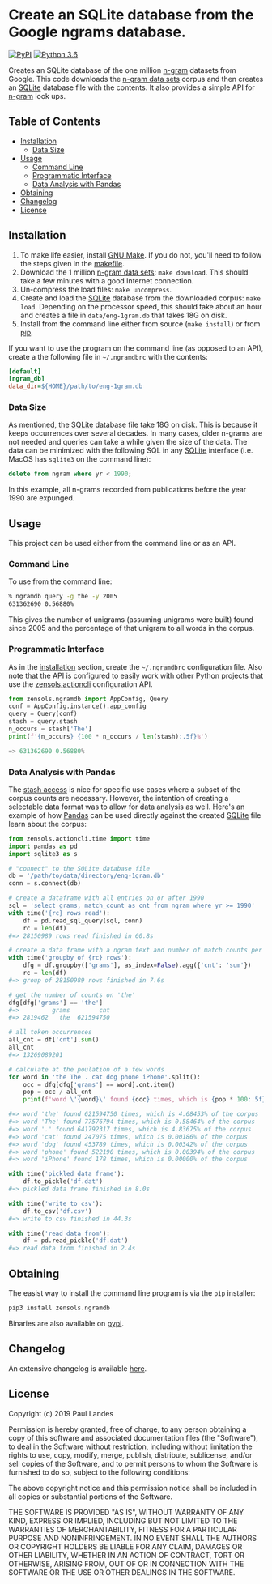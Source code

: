 # Create an SQLite database from the Google ngrams database.

[![PyPI][pypi-badge]][pypi-link]
[![Python 3.6][python36-badge]][python36-link]

Creates an SQLite database of the one million [n-gram] datasets from Google.
This code downloads the [n-gram data sets] corpus and then creates an [SQLite]
database file with the contents.  It also provides a simple API for [n-gram]
look ups.

<!-- markdown-toc start - Don't edit this section. Run M-x markdown-toc-refresh-toc -->
## Table of Contents

- [Installation](#installation)
    - [Data Size](#data-size)
- [Usage](#usage)
    - [Command Line](#command-line)
    - [Programmatic Interface](#programmatic-interface)
    - [Data Analysis with Pandas](#data-analysis-with-pandas)
- [Obtaining](#obtaining)
- [Changelog](#changelog)
- [License](#license)

<!-- markdown-toc end -->


## Installation

1. To make life easier, install [GNU Make].  If you do not, you'll need to
   follow the steps given in the [makefile](./makefile).
2. Download the 1 million [n-gram data sets]: `make download`.  This should
   take a few minutes with a good Internet connection.
3. Un-compress the load files: `make uncompress`.
4. Create and load the [SQLite] database from the downloaded corpus: `make
   load`.  Depending on the processor speed, this should take about an hour and
   creates a file in `data/eng-1gram.db` that takes 18G on disk.
5. Install from the command line either from source (`make install`) or from
   [pip](#obtaining).

If you want to use the program on the command line (as opposed to an API),
create a the following file in `~/.ngramdbrc` with the contents:
```ini
[default]
[ngram_db]
data_dir=${HOME}/path/to/eng-1gram.db
```

### Data Size

As mentioned, the [SQLite] database file take 18G on disk.  This is because it
keeps occurrences over several decades.  In many cases, older n-grams are not
needed and queries can take a while given the size of the data.  The data can
be minimized with the following SQL in any [SQLite] interface (i.e. MacOS has
`sqlite3` on the command line):
```sql
delete from ngram where yr < 1990;
```
In this example, all n-grams recorded from publications before the year 1990
are expunged.


## Usage

This project can be used either from the command line or as an API.


### Command Line

To use from the command line:
```bash
% ngramdb query -g the -y 2005
631362690 0.56880%
```
This gives the number of unigrams (assuming unigrams were built) found since
2005 and the percentage of that unigram to all words in the corpus.


### Programmatic Interface

As in the [installation](#installation) section, create the `~/.ngramdbrc`
configuration file.  Also note that the API is configured to easily work with
other Python projects that use the [zensols.actioncli] configuration API.

```python
from zensols.ngramdb import AppConfig, Query
conf = AppConfig.instance().app_config
query = Query(conf)
stash = query.stash
n_occurs = stash['The']
print(f'{n_occurs} {100 * n_occurs / len(stash):.5f}%')

=> 631362690 0.56880%
```


### Data Analysis with Pandas

The [stash access](#programmatic-interface) is nice for specific use cases
where a subset of the corpus counts are necessary.  However, the intention of
creating a selectable data format was to allow for data analysis as well.
Here's an example of how [Pandas] can be used directly against the created
[SQLite] file learn about the corpus:
```python
from zensols.actioncli.time import time
import pandas as pd
import sqlite3 as s

# "connect" to the SQLite database file
db = '/path/to/data/directory/eng-1gram.db'
conn = s.connect(db)

# create a dataframe with all entries on or after 1990
sql = 'select grams, match_count as cnt from ngram where yr >= 1990'
with time('{rc} rows read'):
    df = pd.read_sql_query(sql, conn)
    rc = len(df)
#=> 28150989 rows read finished in 60.8s

# create a data frame with a ngram text and number of match counts per row
with time('groupby of {rc} rows'):
    dfg = df.groupby(['grams'], as_index=False).agg({'cnt': 'sum'})
    rc = len(df)
#=> group of 28150989 rows finished in 7.6s

# get the number of counts on 'the'
dfg[dfg['grams'] == 'the']
#=>         grams        cnt
#=> 2819462   the  621594750

# all token occurrences
all_cnt = df['cnt'].sum()
all_cnt
#=> 13269089201

# calculate at the poulation of a few words
for word in 'the The . cat dog phone iPhone'.split():
	occ = dfg[dfg['grams'] == word].cnt.item()
	pop = occ / all_cnt
	print(f'word \'{word}\' found {occ} times, which is {pop * 100:.5f}% of the corpus')

#=> word 'the' found 621594750 times, which is 4.68453% of the corpus
#=> word 'The' found 77576794 times, which is 0.58464% of the corpus
#=> word '.' found 641792317 times, which is 4.83675% of the corpus
#=> word 'cat' found 247075 times, which is 0.00186% of the corpus
#=> word 'dog' found 453789 times, which is 0.00342% of the corpus
#=> word 'phone' found 522190 times, which is 0.00394% of the corpus
#=> word 'iPhone' found 178 times, which is 0.00000% of the corpus

with time('pickled data frame'):
    df.to_pickle('df.dat')
#=> pickled data frame finished in 8.0s

with time('write to csv'):
    df.to_csv('df.csv')
#=> write to csv finished in 44.3s

with time('read data from'):
    df = pd.read_pickle('df.dat')
#=> read data from finished in 2.4s
```


## Obtaining

The easist way to install the command line program is via the `pip` installer:
```bash
pip3 install zensols.ngramdb
```

Binaries are also available on [pypi].


## Changelog

An extensive changelog is available [here](CHANGELOG.md).


## License

Copyright (c) 2019 Paul Landes

Permission is hereby granted, free of charge, to any person obtaining a copy of
this software and associated documentation files (the "Software"), to deal in
the Software without restriction, including without limitation the rights to
use, copy, modify, merge, publish, distribute, sublicense, and/or sell copies
of the Software, and to permit persons to whom the Software is furnished to do
so, subject to the following conditions:

The above copyright notice and this permission notice shall be included in all
copies or substantial portions of the Software.

THE SOFTWARE IS PROVIDED "AS IS", WITHOUT WARRANTY OF ANY KIND, EXPRESS OR
IMPLIED, INCLUDING BUT NOT LIMITED TO THE WARRANTIES OF MERCHANTABILITY,
FITNESS FOR A PARTICULAR PURPOSE AND NONINFRINGEMENT. IN NO EVENT SHALL THE
AUTHORS OR COPYRIGHT HOLDERS BE LIABLE FOR ANY CLAIM, DAMAGES OR OTHER
LIABILITY, WHETHER IN AN ACTION OF CONTRACT, TORT OR OTHERWISE, ARISING FROM,
OUT OF OR IN CONNECTION WITH THE SOFTWARE OR THE USE OR OTHER DEALINGS IN THE
SOFTWARE.


<!-- links -->
[pypi]: https://pypi.org/project/zensols.ngramdb/
[pypi-link]: https://pypi.python.org/pypi/zensols.ngramdb
[pypi-badge]: https://img.shields.io/pypi/v/zensols.ngramdb.svg
[python36-link]: https://www.python.org/downloads/release/python-360
[python36-badge]: https://img.shields.io/badge/python-3.6-blue.svg

[n-gram data sets]: http://storage.googleapis.com/books/ngrams/books/datasetsv2.html
[n-gram]: https://en.wikipedia.org/wiki/N-gram
[GNU Make]: https://www.gnu.org/software/make/
[zensols.actioncli]: https://github.com/plandes/actioncli
[Pandas]: https://pandas.pydata.org
[SQLite]:https://www.sqlite.org/index.html
